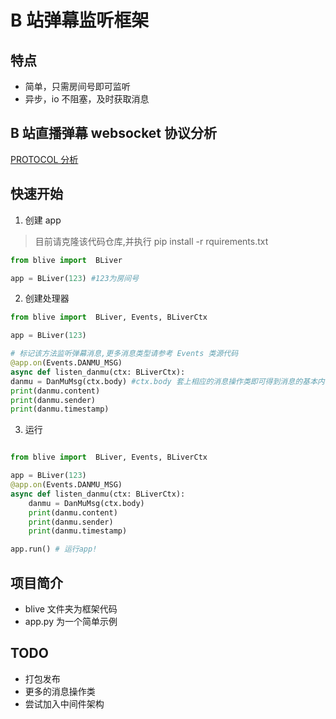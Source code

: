 # B 站弹幕监听框架

## 特点

- 简单，只需房间号即可监听
- 异步，io 不阻塞，及时获取消息

## B 站直播弹幕 websocket 协议分析

[PROTOCOL 分析](./PROTOCOL.md)

## 快速开始

1. 创建 app

> 目前请克隆该代码仓库,并执行 pip install -r rquirements.txt

```python
from blive import  BLiver

app = BLiver(123) #123为房间号
```

2. 创建处理器

```python
from blive import  BLiver, Events, BLiverCtx

app = BLiver(123)

# 标记该方法监听弹幕消息,更多消息类型请参考 Events 类源代码
@app.on(Events.DANMU_MSG)
async def listen_danmu(ctx: BLiverCtx):
danmu = DanMuMsg(ctx.body) #ctx.body 套上相应的消息操作类即可得到消息的基本内容,也可直接操作 ctx.body
print(danmu.content)
print(danmu.sender)
print(danmu.timestamp)
```

3. 运行

```python

from blive import  BLiver, Events, BLiverCtx

app = BLiver(123)
@app.on(Events.DANMU_MSG)
async def listen_danmu(ctx: BLiverCtx):
    danmu = DanMuMsg(ctx.body)
    print(danmu.content)
    print(danmu.sender)
    print(danmu.timestamp)

app.run() # 运行app!

```

## 项目简介

- blive 文件夹为框架代码
- app.py 为一个简单示例

## TODO

- 打包发布
- 更多的消息操作类
- 尝试加入中间件架构
